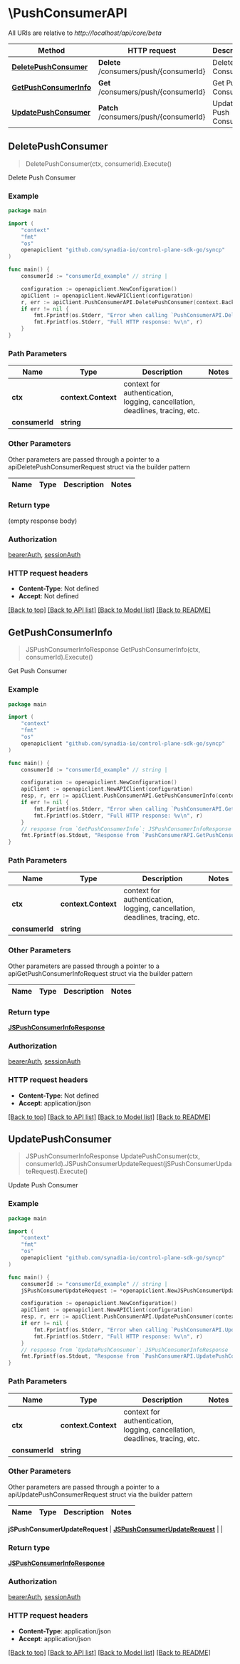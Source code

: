 # \PushConsumerAPI

All URIs are relative to *http://localhost/api/core/beta*

Method | HTTP request | Description
------------- | ------------- | -------------
[**DeletePushConsumer**](PushConsumerAPI.md#DeletePushConsumer) | **Delete** /consumers/push/{consumerId} | Delete Push Consumer
[**GetPushConsumerInfo**](PushConsumerAPI.md#GetPushConsumerInfo) | **Get** /consumers/push/{consumerId} | Get Push Consumer
[**UpdatePushConsumer**](PushConsumerAPI.md#UpdatePushConsumer) | **Patch** /consumers/push/{consumerId} | Update Push Consumer



## DeletePushConsumer

> DeletePushConsumer(ctx, consumerId).Execute()

Delete Push Consumer



### Example

```go
package main

import (
    "context"
    "fmt"
    "os"
    openapiclient "github.com/synadia-io/control-plane-sdk-go/syncp"
)

func main() {
    consumerId := "consumerId_example" // string | 

    configuration := openapiclient.NewConfiguration()
    apiClient := openapiclient.NewAPIClient(configuration)
    r, err := apiClient.PushConsumerAPI.DeletePushConsumer(context.Background(), consumerId).Execute()
    if err != nil {
        fmt.Fprintf(os.Stderr, "Error when calling `PushConsumerAPI.DeletePushConsumer``: %v\n", err)
        fmt.Fprintf(os.Stderr, "Full HTTP response: %v\n", r)
    }
}
```

### Path Parameters


Name | Type | Description  | Notes
------------- | ------------- | ------------- | -------------
**ctx** | **context.Context** | context for authentication, logging, cancellation, deadlines, tracing, etc.
**consumerId** | **string** |  | 

### Other Parameters

Other parameters are passed through a pointer to a apiDeletePushConsumerRequest struct via the builder pattern


Name | Type | Description  | Notes
------------- | ------------- | ------------- | -------------


### Return type

 (empty response body)

### Authorization

[bearerAuth](../README.md#bearerAuth), [sessionAuth](../README.md#sessionAuth)

### HTTP request headers

- **Content-Type**: Not defined
- **Accept**: Not defined

[[Back to top]](#) [[Back to API list]](../README.md#documentation-for-api-endpoints)
[[Back to Model list]](../README.md#documentation-for-models)
[[Back to README]](../README.md)


## GetPushConsumerInfo

> JSPushConsumerInfoResponse GetPushConsumerInfo(ctx, consumerId).Execute()

Get Push Consumer



### Example

```go
package main

import (
    "context"
    "fmt"
    "os"
    openapiclient "github.com/synadia-io/control-plane-sdk-go/syncp"
)

func main() {
    consumerId := "consumerId_example" // string | 

    configuration := openapiclient.NewConfiguration()
    apiClient := openapiclient.NewAPIClient(configuration)
    resp, r, err := apiClient.PushConsumerAPI.GetPushConsumerInfo(context.Background(), consumerId).Execute()
    if err != nil {
        fmt.Fprintf(os.Stderr, "Error when calling `PushConsumerAPI.GetPushConsumerInfo``: %v\n", err)
        fmt.Fprintf(os.Stderr, "Full HTTP response: %v\n", r)
    }
    // response from `GetPushConsumerInfo`: JSPushConsumerInfoResponse
    fmt.Fprintf(os.Stdout, "Response from `PushConsumerAPI.GetPushConsumerInfo`: %v\n", resp)
}
```

### Path Parameters


Name | Type | Description  | Notes
------------- | ------------- | ------------- | -------------
**ctx** | **context.Context** | context for authentication, logging, cancellation, deadlines, tracing, etc.
**consumerId** | **string** |  | 

### Other Parameters

Other parameters are passed through a pointer to a apiGetPushConsumerInfoRequest struct via the builder pattern


Name | Type | Description  | Notes
------------- | ------------- | ------------- | -------------


### Return type

[**JSPushConsumerInfoResponse**](JSPushConsumerInfoResponse.md)

### Authorization

[bearerAuth](../README.md#bearerAuth), [sessionAuth](../README.md#sessionAuth)

### HTTP request headers

- **Content-Type**: Not defined
- **Accept**: application/json

[[Back to top]](#) [[Back to API list]](../README.md#documentation-for-api-endpoints)
[[Back to Model list]](../README.md#documentation-for-models)
[[Back to README]](../README.md)


## UpdatePushConsumer

> JSPushConsumerInfoResponse UpdatePushConsumer(ctx, consumerId).JSPushConsumerUpdateRequest(jSPushConsumerUpdateRequest).Execute()

Update Push Consumer



### Example

```go
package main

import (
    "context"
    "fmt"
    "os"
    openapiclient "github.com/synadia-io/control-plane-sdk-go/syncp"
)

func main() {
    consumerId := "consumerId_example" // string | 
    jSPushConsumerUpdateRequest := *openapiclient.NewJSPushConsumerUpdateRequest() // JSPushConsumerUpdateRequest |  (optional)

    configuration := openapiclient.NewConfiguration()
    apiClient := openapiclient.NewAPIClient(configuration)
    resp, r, err := apiClient.PushConsumerAPI.UpdatePushConsumer(context.Background(), consumerId).JSPushConsumerUpdateRequest(jSPushConsumerUpdateRequest).Execute()
    if err != nil {
        fmt.Fprintf(os.Stderr, "Error when calling `PushConsumerAPI.UpdatePushConsumer``: %v\n", err)
        fmt.Fprintf(os.Stderr, "Full HTTP response: %v\n", r)
    }
    // response from `UpdatePushConsumer`: JSPushConsumerInfoResponse
    fmt.Fprintf(os.Stdout, "Response from `PushConsumerAPI.UpdatePushConsumer`: %v\n", resp)
}
```

### Path Parameters


Name | Type | Description  | Notes
------------- | ------------- | ------------- | -------------
**ctx** | **context.Context** | context for authentication, logging, cancellation, deadlines, tracing, etc.
**consumerId** | **string** |  | 

### Other Parameters

Other parameters are passed through a pointer to a apiUpdatePushConsumerRequest struct via the builder pattern


Name | Type | Description  | Notes
------------- | ------------- | ------------- | -------------

 **jSPushConsumerUpdateRequest** | [**JSPushConsumerUpdateRequest**](JSPushConsumerUpdateRequest.md) |  | 

### Return type

[**JSPushConsumerInfoResponse**](JSPushConsumerInfoResponse.md)

### Authorization

[bearerAuth](../README.md#bearerAuth), [sessionAuth](../README.md#sessionAuth)

### HTTP request headers

- **Content-Type**: application/json
- **Accept**: application/json

[[Back to top]](#) [[Back to API list]](../README.md#documentation-for-api-endpoints)
[[Back to Model list]](../README.md#documentation-for-models)
[[Back to README]](../README.md)

